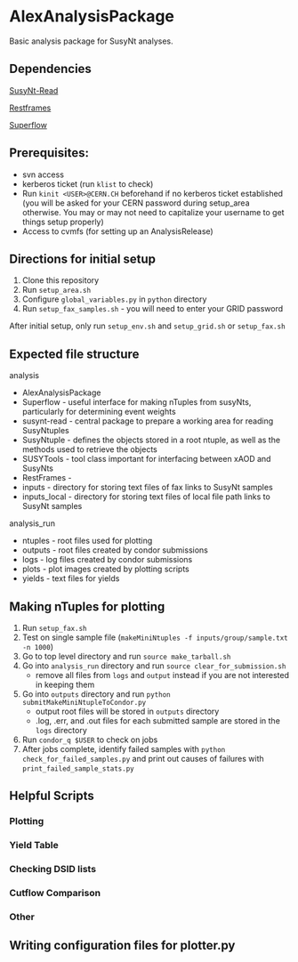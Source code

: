 # AlexAnalysisPackage
Basic analysis package for SusyNt analyses.

## Dependencies
[SusyNt-Read](https://github.com/susynt/susynt-read)

[Restframes](https://github.com/crogan/RestFrames)

[Superflow](https://github.com/alexarmstrongvi/Superflow)

## Prerequisites:
 - svn access
 - kerberos ticket (run `klist` to check)
 - Run `kinit <USER>@CERN.CH` beforehand if no kerberos ticket established (you will be asked for your CERN password during setup_area otherwise. You may or may not need to capitalize your username to get things setup properly)
 - Access to cvmfs (for setting up an AnalysisRelease)
  

## Directions for initial setup 
1. Clone this repository
2. Run `setup_area.sh`
3. Configure `global_variables.py` in `python` directory
4. Run `setup_fax_samples.sh` - you will need to enter your GRID password

After initial setup, only run `setup_env.sh` and `setup_grid.sh` or `setup_fax.sh`

## Expected file structure
analysis 
- AlexAnalysisPackage
- Superflow - useful interface for making nTuples from susyNts, particularly for determining event weights
- susynt-read - central package to prepare a working area for reading SusyNtuples
- SusyNtuple - defines the objects stored in a root ntuple, as well as the methods used to retrieve the objects
- SUSYTools - tool class important for interfacing between xAOD and SusyNts
- RestFrames - 
- inputs - directory for storing text files of fax links to SusyNt samples
- inputs_local - directory for storing text files of local file path links to SusyNt samples

analysis\_run
- ntuples - root files used for plotting
- outputs - root files created by condor submissions
- logs - log files created by condor submissions
- plots - plot images created by plotting scripts
- yields - text files for yields

## Making nTuples for plotting
1. Run `setup_fax.sh`
2. Test on single sample file (`makeMiniNtuples -f inputs/group/sample.txt -n 1000`)
3. Go to top level directory and run `source make_tarball.sh`
4. Go into `analysis_run` directory and run `source clear_for_submission.sh`
    * remove all files from `logs` and `output` instead if you are not interested in keeping them
5. Go into `outputs` directory and run `python submitMakeMiniNtupleToCondor.py`
    * output root files will be stored in `outputs` directory
    * .log, .err, and .out files for each submitted sample are stored in the `logs` directory
6. Run `condor_q $USER` to check on jobs
7. After jobs complete, identify failed samples with `python check_for_failed_samples.py` and print out causes of failures with `print_failed_sample_stats.py`

## Helpful Scripts
### Plotting
### Yield Table
### Checking DSID lists
### Cutflow Comparison
### Other

## Writing configuration files for plotter.py
